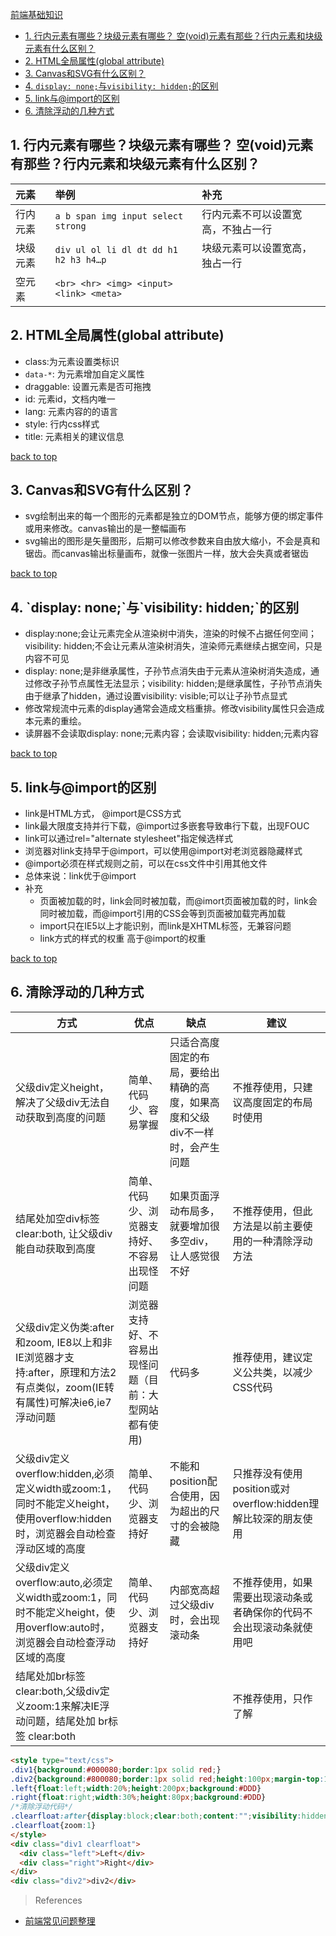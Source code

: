 [前端基础知识](top)

- [1. 行内元素有哪些？块级元素有哪些？ 空(void)元素有那些？行内元素和块级元素有什么区别？](#行内元素有哪些？块级元素有哪些？)
- [2. HTML全局属性(global attribute)](#HTML全局属性)
- [3. Canvas和SVG有什么区别？](#Canvas和SVG有什么区别)
- [4. `display: none;`与`visibility: hidden;`的区别](#display)
- [5. link与@import的区别](#link与)
- [6. 清除浮动的几种方式](#清除浮动的几种方式)

<h2 id="行内元素有哪些？块级元素有哪些？">1. 行内元素有哪些？块级元素有哪些？ 空(void)元素有那些？行内元素和块级元素有什么区别？</h2>

| 元素|举例|补充|
| :------------- | :------------- |:------------- |
|行内元素| `a b span img input select strong`|行内元素不可以设置宽高，不独占一行|
|块级元素|`div ul ol li dl dt dd h1 h2 h3 h4…p`|块级元素可以设置宽高，独占一行|
|空元素|`<br> <hr> <img> <input> <link> <meta>`||

<h2 id="HTML全局属性">2. HTML全局属性(global attribute)</h2>

- class:为元素设置类标识
- `data-*`: 为元素增加自定义属性
- draggable: 设置元素是否可拖拽
- id: 元素id，文档内唯一
- lang: 元素内容的的语言
- style: 行内css样式
- title: 元素相关的建议信息

[back to top](#top)

<h2 id="Canvas和SVG有什么区别">3. Canvas和SVG有什么区别？</h2>

- svg绘制出来的每一个图形的元素都是独立的DOM节点，能够方便的绑定事件或用来修改。canvas输出的是一整幅画布
- svg输出的图形是矢量图形，后期可以修改参数来自由放大缩小，不会是真和锯齿。而canvas输出标量画布，就像一张图片一样，放大会失真或者锯齿

[back to top](#top)

<h2 id="display">4. `display: none;`与`visibility: hidden;`的区别</h2>

- display:none;会让元素完全从渲染树中消失，渲染的时候不占据任何空间；visibility: hidden;不会让元素从渲染树消失，渲染师元素继续占据空间，只是内容不可见
- display: none;是非继承属性，子孙节点消失由于元素从渲染树消失造成，通过修改子孙节点属性无法显示；visibility: hidden;是继承属性，子孙节点消失由于继承了hidden，通过设置visibility: visible;可以让子孙节点显式
- 修改常规流中元素的display通常会造成文档重排。修改visibility属性只会造成本元素的重绘。
- 读屏器不会读取display: none;元素内容；会读取visibility: hidden;元素内容

[back to top](#top)

<h2 id="link与">5. link与@import的区别</h2>

- link是HTML方式， @import是CSS方式
- link最大限度支持并行下载，@import过多嵌套导致串行下载，出现FOUC
- link可以通过rel="alternate stylesheet"指定候选样式
- 浏览器对link支持早于@import，可以使用@import对老浏览器隐藏样式
- @import必须在样式规则之前，可以在css文件中引用其他文件
- 总体来说：link优于@import
- 补充
  - 页面被加载的时，link会同时被加载，而@imort页面被加载的时，link会同时被加载，而@import引用的CSS会等到页面被加载完再加载
  - import只在IE5以上才能识别，而link是XHTML标签，无兼容问题
  - link方式的样式的权重 高于@import的权重

[back to top](#top)

<h2 id="清除浮动的几种方式">6. 清除浮动的几种方式</h2>

方式|优点|缺点|建议
---|---|---|---
父级div定义height，解决了父级div无法自动获取到高度的问题|简单、代码少、容易掌握|只适合高度固定的布局，要给出精确的高度，如果高度和父级div不一样时，会产生问题|不推荐使用，只建议高度固定的布局时使用 
结尾处加空div标签clear:both, 让父级div能自动获取到高度|简单、代码少、浏览器支持好、不容易出现怪问题|如果页面浮动布局多，就要增加很多空div，让人感觉很不好|不推荐使用，但此方法是以前主要使用的一种清除浮动方法
父级div定义伪类:after和zoom, IE8以上和非IE浏览器才支持:after，原理和方法2有点类似，zoom(IE转有属性)可解决ie6,ie7浮动问题|浏览器支持好、不容易出现怪问题（目前：大型网站都有使用)|代码多|推荐使用，建议定义公共类，以减少CSS代码
父级div定义overflow:hidden,必须定义width或zoom:1，同时不能定义height，使用overflow:hidden时，浏览器会自动检查浮动区域的高度|简单、代码少、浏览器支持好|不能和position配合使用，因为超出的尺寸的会被隐藏|只推荐没有使用position或对overflow:hidden理解比较深的朋友使用
父级div定义overflow:auto,必须定义width或zoom:1，同时不能定义height，使用overflow:auto时，浏览器会自动检查浮动区域的高度|简单、代码少、浏览器支持好 |内部宽高超过父级div时，会出现滚动条|不推荐使用，如果需要出现滚动条或者确保你的代码不会出现滚动条就使用吧
结尾处加br标签clear:both,父级div定义zoom:1来解决IE浮动问题，结尾处加 br标签 clear:both |||不推荐使用，只作了解

```html
<style type="text/css"> 
.div1{background:#000080;border:1px solid red;} 
.div2{background:#800080;border:1px solid red;height:100px;margin-top:10px} 
.left{float:left;width:20%;height:200px;background:#DDD} 
.right{float:right;width:30%;height:80px;background:#DDD} 
/*清除浮动代码*/ 
.clearfloat:after{display:block;clear:both;content:"";visibility:hidden;height:0} 
.clearfloat{zoom:1} 
</style> 
<div class="div1 clearfloat"> 
  <div class="left">Left</div> 
  <div class="right">Right</div> 
</div> 
<div class="div2">div2</div> 
```

> References

- [前端常见问题整理](https://juejin.im/post/5ac43e7c6fb9a028d1414f84?utm_medium=hao.caibaojian.com&utm_source=hao.caibaojian.com)
